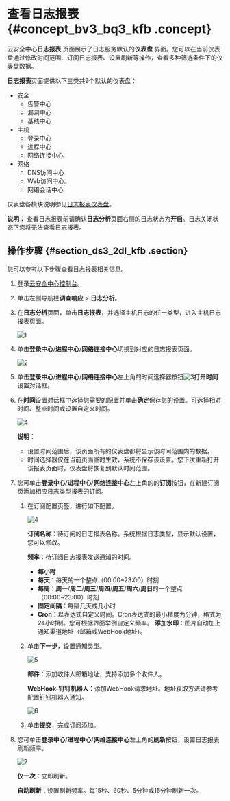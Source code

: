 # 查看日志报表 {#concept_bv3_bq3_kfb .concept}

云安全中心**日志报表** 页面展示了日志服务默认的**仪表盘** 界面。您可以在当前仪表盘通过修改时间范围、订阅日志报表、设置刷新等操作，查看多种筛选条件下的仪表盘数据。

**日志报表**页面提供以下三类共9个默认的仪表盘：

-   安全
    -   告警中心
    -   漏洞中心
    -   基线中心
-   主机
    -   登录中心
    -   进程中心
    -   网络连接中心
-   网络
    -   DNS访问中心
    -   Web访问中心。
    -   网络会话中心

仪表盘各模块说明参见[日志报表仪表盘](intl.zh-CN/用户指南/日志分析/日志报表仪表盘.md#)。

**说明：** 查看日志报表前请确认**日志分析**页面右侧的日志状态为**开启**。日志关闭状态下您将无法查看日志报表。

## 操作步骤 {#section_ds3_2dl_kfb .section}

您可以参考以下步骤查看日志报表相关信息。

1.  登录[云安全中心控制台](https://yundun.console.aliyun.com/?p=sas)。
2.  单击左侧导航栏**调查响应** \> **日志分析**。
3.  在**日志分析**页面，单击**日志报表**，并选择主机日志的任一类型，进入主机日志报表页面。

    ![1](http://static-aliyun-doc.oss-cn-hangzhou.aliyuncs.com/assets/img/22733/156453586853666_zh-CN.png)

4.  单击**登录中心**/**进程中心**/**网络连接中心**切换到对应的日志报表页面。

    ![2](http://static-aliyun-doc.oss-cn-hangzhou.aliyuncs.com/assets/img/22733/156453586853671_zh-CN.png)

5.  单击**登录中心**/**进程中心**/**网络连接中心**左上角的时间选择器按钮![3](http://static-aliyun-doc.oss-cn-hangzhou.aliyuncs.com/assets/img/22733/156453586813511_zh-CN.png)打开**时间**设置对话框。
6.  在**时间**设置对话框中选择您需要的配置并单击**确定**保存您的设置。可选择相对时间、整点时间或设置自定义时间。

    ![4](http://static-aliyun-doc.oss-cn-hangzhou.aliyuncs.com/assets/img/22733/156453586813512_zh-CN.png)

    **说明：** 

    -   设置时间范围后，该页面所有的仪表盘都将显示该时间范围内的数据。
    -   时间选择器仅在当前页面临时生效，系统不保存该设置。您下次重新打开该报表页面时，仪表盘将恢复到默认时间范围。
7.  您可单击**登录中心**/**进程中心**/**网络连接中心**左上角的的**订阅**按钮，在新建订阅页添加相应日志类型报表的订阅。
    1.  在订阅配置页签，进行如下配置。

        ![4](http://static-aliyun-doc.oss-cn-hangzhou.aliyuncs.com/assets/img/22733/156453586853672_zh-CN.png)

        **订阅名称**：待订阅的日志报表名称。系统根据日志类型，显示默认设置，您可以修改。

        **频率**：待订阅日志报表发送通知的时间。

        -   **每小时**
        -   **每天**：每天的一个整点（00:00~23:00）时刻
        -   **每周**：**周一**/**周二**/**周三**/**周四**/**周五**/**周六**/**周日**的一个整点（00:00~23:00）时刻
        -   **固定间隔**：每隔几天或几小时
        -   **Cron**：以表达式自定义时间。Cron表达式的最小精度为分钟，格式为24小时制。您可根据界面举例自定义频率。
        **添加水印**：图片自动加上通知渠道地址（邮箱或WebHook地址）。

    2.  单击**下一步**，设置通知类型。

        ![5](http://static-aliyun-doc.oss-cn-hangzhou.aliyuncs.com/assets/img/22733/156453586853696_zh-CN.png)

        **邮件**：添加收件人邮箱地址，支持添加多个收件人。

        **WebHook-钉钉机器人**：添加WebHook请求地址。地址获取方法请参考[配置钉钉机器人通知](intl.zh-CN/用户指南/设置/通知.md#step_qxp_cvo_18r)。

        ![6](http://static-aliyun-doc.oss-cn-hangzhou.aliyuncs.com/assets/img/22733/156453586853697_zh-CN.png)

    3.  单击**提交**，完成订阅添加。
8.  您可单击**登录中心**/**进程中心**/**网络连接中心**左上角的**刷新**按钮，设置日志报表刷新频率。

    ![7](http://static-aliyun-doc.oss-cn-hangzhou.aliyuncs.com/assets/img/22733/156453586953705_zh-CN.png)

    **仅一次**：立即刷新。

    **自动刷新**：设置刷新频率。每15秒、60秒、5分钟或15分钟刷新一次。


